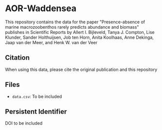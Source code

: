 # AOR-Waddensea
This repository contains the data for the paper "Presence-absence of marine macrozoobenthos rarely predicts abundance and biomass" publishes in Scientific Reports by Allert I. Bijleveld, Tanya J. Compton, Lise Klunder, Sander Holthuijsen, Job ten Horn, Anita Koolhaas, Anne Dekinga, Jaap van der Meer, and Henk W. van der Veer

## Citation
When using this data, please cite the original publication and this repository

## Files
* `data.csv`: To be included

## Persistent Identifier
DOI to be included
